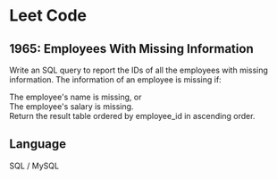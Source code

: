 # Leet Code

## 1965: Employees With Missing Information

Write an SQL query to report the IDs of all the employees with missing information. The information of an employee is missing if:

The employee's name is missing, or <br>
The employee's salary is missing. <br>
Return the result table ordered by employee_id in ascending order.

## Language
SQL / MySQL
